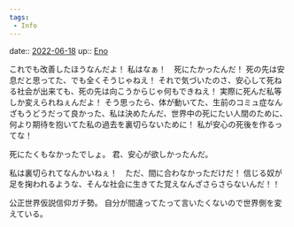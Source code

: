 ```yaml
---
tags:
 - Info
---
```


date:: [2022-06-18](Daily_Note/2022-06-18.md)
up:: [Eno](Bar/Novel/Just-World/Eno.md)

これでも改善したほうなんだよ！
私はなぁ！　死にたかったんだ！
死の先は安息だと思ってた、でも全くそうじゃねえ！
それで気づいたのさ、安心して死ねる社会が出来ても、死の先は向こうからじゃ何もできねえ！
実際に死んだ私等しか変えられねぇんだよ！
そう思ったら、体が動いてた、生前のコミュ症なんざもうどうだって良かった、私は決めたんだ、世界中の死にたい人間のために、何より期待を抱いてた私の過去を裏切らないために！
私が安心の死後を作るってな！

死にたくもなかったでしょ。
君、安心が欲しかったんだ。

私は裏切られてなんかいねぇ！　ただ、間に合わなかっただけだ！
信じる奴が足を掬われるような、そんな社会に生きてた覚えなんざさらさらないんだ！！

公正世界仮説信仰ガチ勢。
自分が間違ってたって言いたくないので世界側を変えている。

